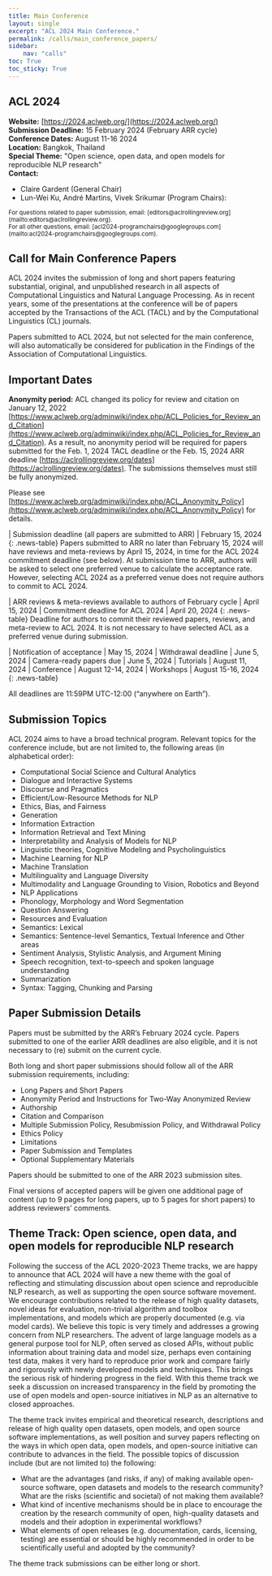 ```yaml
---
title: Main Conference
layout: single
excerpt: "ACL 2024 Main Conference."
permalink: /calls/main_conference_papers/
sidebar: 
    nav: "calls"
toc: True
toc_sticky: True
---
```

## ACL 2024
**Website:** [https://2024.aclweb.org/](https://2024.aclweb.org/) <br>
**Submission Deadline:** 15 February 2024 (February ARR cycle) <br>
**Conference Dates:** August 11-16 2024 <br>
**Location:** Bangkok, Thailand <br>
**Special Theme:** "Open science, open data, and open models for reproducible NLP research" <br>
**Contact:**
- Claire Gardent (General Chair)
- Lun-Wei Ku, André Martins, Vivek Srikumar (Program Chairs):

<small>
For questions related to paper submission, email: [editors@aclrollingreview.org](mailto:editors@aclrollingreview.org). <br>
For all other questions, email: [acl2024-programchairs@googlegroups.com](mailto:acl2024-programchairs@googlegroups.com).
</small>

## Call for Main Conference Papers

ACL 2024 invites the submission of long and short papers featuring substantial, original, and unpublished research in all aspects of Computational Linguistics and Natural Language Processing. As in recent years, some of the presentations at the conference will be of papers accepted by the Transactions of the ACL (TACL) and by the Computational Linguistics
(CL) journals.

Papers submitted to ACL 2024, but not selected for the main conference, will also automatically be considered for publication in the Findings of the Association of Computational Linguistics.

## Important Dates

**Anonymity period:** ACL changed its policy for review and citation on January 12, 2022 [https://www.aclweb.org/adminwiki/index.php/ACL_Policies_for_Review_and_Citation](https://www.aclweb.org/adminwiki/index.php/ACL_Policies_for_Review_and_Citation).  As a result, no anonymity period will be required for papers submitted for the Feb. 1, 2024 TACL deadline or the Feb. 15, 2024 ARR deadline [https://aclrollingreview.org/dates](https://aclrollingreview.org/dates). The submissions themselves must still be fully anonymized.

Please see [https://www.aclweb.org/adminwiki/index.php/ACL_Anonymity_Policy](https://www.aclweb.org/adminwiki/index.php/ACL_Anonymity_Policy) for details.

<style>
.news-table { font-size: .9em; table-layout: fixed; text-align: left; }
.news-table tr td:nth-child(1) { font-weight: bold; width: 80em; }
.news-table { font-size: .9em; table-layout: fixed;}
/*.news-table tr td:nth-child(1) {font-weight: bold; width: 25em; }*/
.news-table tr td:nth-child(2) {width: 55em; }
</style>
| Submission deadline (all papers are submitted to ARR) | February 15, 2024
{: .news-table}
Papers submitted to ARR no later than February 15, 2024 will have reviews and meta-reviews by April 15, 2024, in time for the ACL 2024 commitment deadline (see below). At submission time to ARR, authors will be asked to select one preferred venue to calculate the acceptance rate. However, selecting ACL 2024 as a preferred venue does not require authors to commit to ACL 2024.
<style>
.news-table { font-size: .9em; table-layout: fixed; text-align: left; }
.news-table tr td:nth-child(1) { font-weight: bold; width: 42em; }
.news-table { font-size: .9em; table-layout: fixed;}
/*.news-table tr td:nth-child(1) {font-weight: bold; width: 25em; }*/
.news-table tr td:nth-child(2) {width: 55em; }
</style>
| ARR reviews & meta-reviews available to authors of February cycle | April 15, 2024 
| Commitment deadline for ACL 2024 | April 20, 2024
{: .news-table}
Deadline for authors to commit their reviewed papers, reviews, and meta-review to ACL 2024. It is not necessary to have selected ACL as a preferred venue during submission.
<style>
.news-table { font-size: .9em; table-layout: fixed; text-align: left; }
.news-table tr td:nth-child(1) { font-weight: bold; width: 42em; }
.news-table { font-size: .9em; table-layout: fixed;}
/*.news-table tr td:nth-child(1) {font-weight: bold; width: 25em; }*/
.news-table tr td:nth-child(2) {width: 55em; }
</style>
| Notification of acceptance | May 15, 2024
| Withdrawal deadline | June 5, 2024
| Camera-ready papers due | June 5, 2024
| Tutorials | August 11, 2024
| Conference | August 12-14, 2024
| Workshops | August 15-16, 2024
{: .news-table}

All deadlines are 11:59PM UTC-12:00 (“anywhere on Earth”).

## Submission Topics 

ACL 2024 aims to have a broad technical program. Relevant topics for the conference include, but are not limited to, the following areas (in alphabetical order):

- Computational Social Science and Cultural Analytics
- Dialogue and Interactive Systems
- Discourse and Pragmatics
- Efficient/Low-Resource Methods for NLP
- Ethics, Bias, and Fairness
- Generation
- Information Extraction
- Information Retrieval and Text Mining
- Interpretability and Analysis of Models for NLP
- Linguistic theories, Cognitive Modeling and Psycholinguistics
- Machine Learning for NLP
- Machine Translation
- Multilinguality and Language Diversity
- Multimodality and Language Grounding to Vision, Robotics and Beyond
- NLP Applications
- Phonology, Morphology and Word Segmentation
- Question Answering
- Resources and Evaluation
- Semantics: Lexical
- Semantics: Sentence-level Semantics, Textual Inference and Other areas
- Sentiment Analysis, Stylistic Analysis, and Argument Mining
- Speech recognition, text-to-speech and spoken language understanding
- Summarization
- Syntax: Tagging, Chunking and Parsing

## Paper Submission Details 

Papers must be submitted by the ARR’s February 2024 cycle. Papers submitted to one of the earlier ARR deadlines are also eligible, and it is not necessary to (re) submit on the current cycle.

Both long and short paper submissions should follow all of the ARR submission requirements, including:

- Long Papers and Short Papers
- Anonymity Period and Instructions for Two-Way Anonymized Review
- Authorship
- Citation and Comparison
- Multiple Submission Policy, Resubmission Policy, and Withdrawal Policy
- Ethics Policy
- Limitations
- Paper Submission and Templates
- Optional Supplementary Materials

Papers should be submitted to one of the ARR 2023 submission sites.

Final versions of accepted papers will be given one additional page of content (up to 9 pages for long papers, up to 5 pages for short papers) to address reviewers’ comments.

## Theme Track: Open science, open data, and open models for reproducible NLP research

Following the success of the ACL 2020-2023 Theme tracks, we are happy to announce that ACL 2024 will have a new theme with the goal of reflecting and stimulating discussion about open science and reproducible NLP research, as well as supporting the open source software movement. We encourage  contributions related to the release of high quality datasets, novel ideas for evaluation, non-trivial algorithm and toolbox implementations, and models which are properly documented (e.g. via model cards). We believe this topic is very timely and addresses a growing concern from NLP researchers. The advent of large language models as a general purpose tool for NLP, often served as closed APIs, without public information about training data and model size, perhaps even containing test data, makes it very hard to reproduce prior work and compare fairly and rigorously with newly developed models and techniques. This brings the serious risk of hindering progress in the field. With this theme track we seek a discussion on increased transparency in the field by promoting the use of open models and open-source initiatives in NLP as an alternative to closed approaches.

The theme track invites empirical and theoretical research, descriptions and release of high quality open datasets, open models, and open source software implementations, as well position and survey papers reflecting on the ways in which open data, open models, and open-source initiative can contribute to advances in the field. The possible topics of discussion include (but are not limited to) the following:

- What are the advantages (and risks, if any) of making available open-source software, open datasets and models to the research community? What are the risks (scientific and societal) of not making them available?
- What kind of incentive mechanisms should be in place to encourage the creation by the research community of open, high-quality datasets and models and their adoption in experimental workflows?
- What elements of open releases (e.g. documentation, cards, licensing, testing) are essential or should be highly recommended in order to be scientifically useful and adopted by the community?

The theme track submissions can be either long or short.